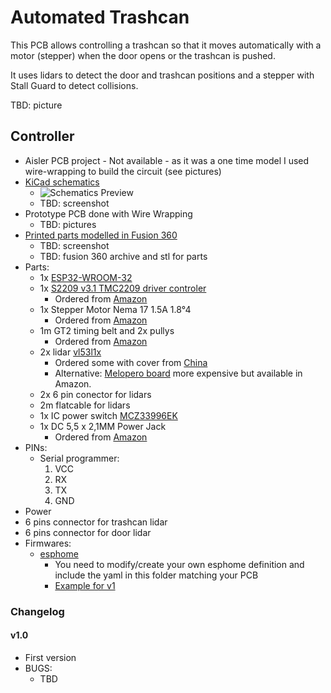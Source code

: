 # Automated Trashcan 
This PCB allows controlling a trashcan so that it moves automatically with a motor (stepper) when
the door opens or the trashcan is pushed.

It uses lidars to detect the door and trashcan positions and a stepper with Stall Guard to detect
collisions.

TBD: picture

## Controller

- Aisler PCB project - Not available - as it was a one time model I used wire-wrapping to build the circuit (see pictures)
- [KiCad schematics](kicad/trashcan/trashcan.kicad_sch)
  - ![Schematics Preview](pictures/controller_schematics_v1.png)
  - TBD: screenshot
- Prototype PCB done with Wire Wrapping
  - TBD: pictures
- [Printed parts modelled in Fusion 360](https://a360.co/3F76WmE)
  - TBD: screenshot
  - TBD: fusion 360 archive and stl for parts
- Parts:
  - 1x [ESP32-WROOM-32](https://www.espressif.com/sites/default/files/documentation/esp32-wroom-32_datasheet_en.pdf)
  - 1x [S2209 v3.1 TMC2209 driver controler](https://wiki.fysetc.com/Silent2209/#v31)
    - Ordered from [Amazon](https://www.amazon.de/gp/product/B08RDKS9N8)
  - 1x Stepper Motor Nema 17 1.5A 1.8°4
    - Ordered from [Amazon](https://www.amazon.de/gp/product/B07MCXKW68)
  - 1m GT2 timing belt and 2x pullys 
    - Ordered from [Amazon](https://www.amazon.de/gp/product/B07QNWJ1XC)
  - 2x lidar [vl53l1x](https://www.st.com/en/imaging-and-photonics-solutions/vl53l1x.html)
    - Ordered some with cover from [China](https://de.aliexpress.com/item/4000110308676.html)
    - Alternative: [Melopero board](https://www.melopero.com/shop/sensori/prossimita/melopero-vl53l1x-time-of-flight-long-distance-ranging-sensor-breakout/) more expensive but available in Amazon.
  - 2x 6 pin conector for lidars
  - 2m flatcable for lidars
  - 1x IC power switch [MCZ33996EK](https://www.nxp.com/docs/en/data-sheet/MC33996.pdf)
  - 1x DC 5,5 x 2,1MM Power Jack
    - Ordered from [Amazon](https://www.amazon.de/gp/product/B093FTFZ8Q)
- PINs:
  - Serial programmer:
    1. VCC
    2. RX
    3. TX
    4. GND
 - Power
 - 6 pins connector for trashcan lidar
 - 6 pins connector for door lidar
- Firmwares:
  - [esphome](esphome.io)
    - You need to modify/create your own esphome definition and include the yaml in this folder matching your PCB
    - [Example for v1](../../trashcan.yaml)

### Changelog

#### v1.0
  - First version
  - BUGS:
    - TBD